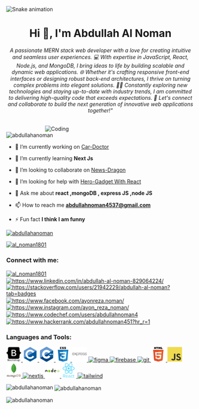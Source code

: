 ![Snake animation](https://github.com/OliveiraJess/OliveiraJess/blob/output/github-contribution-grid-snake.svg)

<h1 align="center">Hi 👋, I'm Abdullah Al Noman</h1>
<h6 align="center">A passionate MERN stack web developer with a love for creating intuitive and seamless user experiences. 💻 With expertise in JavaScript, React, Node.js, and MongoDB, I bring ideas to life by building scalable and dynamic web applications. 🌐 Whether it's crafting responsive front-end interfaces or designing robust back-end architectures, I thrive on turning complex problems into elegant solutions. 👨‍💻 Constantly exploring new technologies and staying up-to-date with industry trends, I am committed to delivering high-quality code that exceeds expectations. 🚀 Let's connect and collaborate to build the next generation of innovative web applications together!"</h6>
<img align="right" alt="Coding" width="400" src="https://cdn.dribbble.com/users/1162077/screenshots/3848914/programmer.gif">
<p align="left"> <img src="https://komarev.com/ghpvc/?username=abdullahanoman&label=Profile%20views&color=0e75b6&style=flat" alt="abdullahanoman" /> </p>


- 🔭 I’m currently working on [Car-Doctor](https://github.com/AbdullahANoman/car-doctor-using-reactjs)

- 🌱 I’m currently learning **Next Js**

- 👯 I’m looking to collaborate on [News-Dragon](https://github.com/AbdullahANoman/news-dragon)

- 🤝 I’m looking for help with [Hero-Gadget With React](https://github.com/AbdullahANoman/Hero-gadget-with-react-router)

- 💬 Ask me about **react ,mongoDB , express JS ,node JS**

- 📫 How to reach me **abdullahnoman4537@gmail.com**

- ⚡ Fun fact **I think I am funny**
<p align="left"> <a href="https://github.com/ryo-ma/github-profile-trophy"><img src="https://github-profile-trophy.vercel.app/?username=abdullahanoman" alt="abdullahanoman" /></a> </p>

<p align="left"> <a href="https://twitter.com/al_noman1801" target="blank"><img src="https://img.shields.io/twitter/follow/al_noman1801?logo=twitter&style=for-the-badge" alt="al_noman1801" /></a> </p>
<h3 align="left">Connect with me:</h3>
<p align="left">
<a href="https://twitter.com/al_noman1801" target="blank"><img align="center" src="https://raw.githubusercontent.com/rahuldkjain/github-profile-readme-generator/master/src/images/icons/Social/twitter.svg" alt="al_noman1801" height="30" width="40" /></a>
<a href="https://linkedin.com/in/https://www.linkedin.com/in/abdullah-al-noman-829064224/" target="blank"><img align="center" src="https://raw.githubusercontent.com/rahuldkjain/github-profile-readme-generator/master/src/images/icons/Social/linked-in-alt.svg" alt="https://www.linkedin.com/in/abdullah-al-noman-829064224/" height="30" width="40" /></a>
<a href="https://stackoverflow.com/users/https://stackoverflow.com/users/21942229/abdullah-al-noman?tab=badges" target="blank"><img align="center" src="https://raw.githubusercontent.com/rahuldkjain/github-profile-readme-generator/master/src/images/icons/Social/stack-overflow.svg" alt="https://stackoverflow.com/users/21942229/abdullah-al-noman?tab=badges" height="30" width="40" /></a>
<a href="https://fb.com/https://www.facebook.com/ayonreza.noman/" target="blank"><img align="center" src="https://raw.githubusercontent.com/rahuldkjain/github-profile-readme-generator/master/src/images/icons/Social/facebook.svg" alt="https://www.facebook.com/ayonreza.noman/" height="30" width="40" /></a>
<a href="https://instagram.com/https://www.instagram.com/ayon_reza_noman/" target="blank"><img align="center" src="https://raw.githubusercontent.com/rahuldkjain/github-profile-readme-generator/master/src/images/icons/Social/instagram.svg" alt="https://www.instagram.com/ayon_reza_noman/" height="30" width="40" /></a>
<a href="https://www.codechef.com/users/https://www.codechef.com/users/abdullahnoman4" target="blank"><img align="center" src="https://cdn.jsdelivr.net/npm/simple-icons@3.1.0/icons/codechef.svg" alt="https://www.codechef.com/users/abdullahnoman4" height="30" width="40" /></a>
<a href="https://www.hackerrank.com/https://www.hackerrank.com/abdullahnoman451?hr_r=1" target="blank"><img align="center" src="https://raw.githubusercontent.com/rahuldkjain/github-profile-readme-generator/master/src/images/icons/Social/hackerrank.svg" alt="https://www.hackerrank.com/abdullahnoman451?hr_r=1" height="30" width="40" /></a>
</p>

<h3 align="left">Languages and Tools:</h3>
<p align="left"> <a href="https://getbootstrap.com" target="_blank" rel="noreferrer"> <img src="https://raw.githubusercontent.com/devicons/devicon/master/icons/bootstrap/bootstrap-plain-wordmark.svg" alt="bootstrap" width="40" height="40"/> </a> <a href="https://www.cprogramming.com/" target="_blank" rel="noreferrer"> <img src="https://raw.githubusercontent.com/devicons/devicon/master/icons/c/c-original.svg" alt="c" width="40" height="40"/> </a> <a href="https://www.w3schools.com/cpp/" target="_blank" rel="noreferrer"> <img src="https://raw.githubusercontent.com/devicons/devicon/master/icons/cplusplus/cplusplus-original.svg" alt="cplusplus" width="40" height="40"/> </a> <a href="https://www.w3schools.com/css/" target="_blank" rel="noreferrer"> <img src="https://raw.githubusercontent.com/devicons/devicon/master/icons/css3/css3-original-wordmark.svg" alt="css3" width="40" height="40"/> </a> <a href="https://expressjs.com" target="_blank" rel="noreferrer"> <img src="https://raw.githubusercontent.com/devicons/devicon/master/icons/express/express-original-wordmark.svg" alt="express" width="40" height="40"/> </a> <a href="https://www.figma.com/" target="_blank" rel="noreferrer"> <img src="https://www.vectorlogo.zone/logos/figma/figma-icon.svg" alt="figma" width="40" height="40"/> </a> <a href="https://firebase.google.com/" target="_blank" rel="noreferrer"> <img src="https://www.vectorlogo.zone/logos/firebase/firebase-icon.svg" alt="firebase" width="40" height="40"/> </a> <a href="https://git-scm.com/" target="_blank" rel="noreferrer"> <img src="https://www.vectorlogo.zone/logos/git-scm/git-scm-icon.svg" alt="git" width="40" height="40"/> </a> <a href="https://www.w3.org/html/" target="_blank" rel="noreferrer"> <img src="https://raw.githubusercontent.com/devicons/devicon/master/icons/html5/html5-original-wordmark.svg" alt="html5" width="40" height="40"/> </a> <a href="https://developer.mozilla.org/en-US/docs/Web/JavaScript" target="_blank" rel="noreferrer"> <img src="https://raw.githubusercontent.com/devicons/devicon/master/icons/javascript/javascript-original.svg" alt="javascript" width="40" height="40"/> </a> <a href="https://www.mongodb.com/" target="_blank" rel="noreferrer"> <img src="https://raw.githubusercontent.com/devicons/devicon/master/icons/mongodb/mongodb-original-wordmark.svg" alt="mongodb" width="40" height="40"/> </a> <a href="https://nextjs.org/" target="_blank" rel="noreferrer"> <img src="https://cdn.worldvectorlogo.com/logos/nextjs-2.svg" alt="nextjs" width="40" height="40"/> </a> <a href="https://nodejs.org" target="_blank" rel="noreferrer"> <img src="https://raw.githubusercontent.com/devicons/devicon/master/icons/nodejs/nodejs-original-wordmark.svg" alt="nodejs" width="40" height="40"/> </a> <a href="https://reactjs.org/" target="_blank" rel="noreferrer"> <img src="https://raw.githubusercontent.com/devicons/devicon/master/icons/react/react-original-wordmark.svg" alt="react" width="40" height="40"/> </a> <a href="https://tailwindcss.com/" target="_blank" rel="noreferrer"> <img src="https://www.vectorlogo.zone/logos/tailwindcss/tailwindcss-icon.svg" alt="tailwind" width="40" height="40"/> </a> </p>

<p><img align="left" src="https://github-readme-stats.vercel.app/api/top-langs?username=abdullahanoman&show_icons=true&locale=en&layout=compact" alt="abdullahanoman" /></p>

<p>&nbsp;<img align="center" src="https://github-readme-stats.vercel.app/api?username=abdullahanoman&show_icons=true&locale=en" alt="abdullahanoman" /></p>

<p><img align="center" src="https://github-readme-streak-stats.herokuapp.com/?user=abdullahanoman&" alt="abdullahanoman" /></p>

